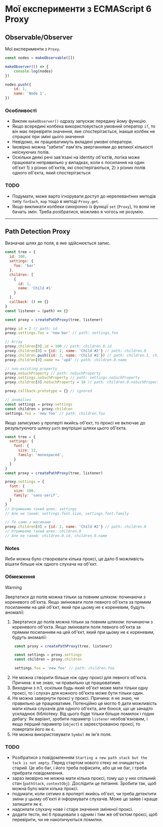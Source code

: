 # Мої експерименти з ECMAScript 6 Proxy

## Observable/Observer
Мої експерименти з `Proxy`.

```javascript
const nodes = makeObservable([])

makeObserver(() => {
    console.log(nodes)
})

nodes.push({
    id: 1,
    name: 'Node 1',
})
```

### Особливості
- Виклик `makeObserver()` одразу запускає передану йому функцію.
- Якщо всередині колбека використовується умовний оператор `if`,
  то він має перевіряти значення, яке спостерігається, інакше колбек не спрацює при зміні цього значення
- Невідомо, як працюватимуть вкладені умовні оператори.
- Імовірно можна "забити" пам'ять звертаннями до великої кількості неіснуючих полів.
- Оскільки деякі речі зав'язані на identity об'єктів, логіка може працювати неправильно у випадках,
  коли є посилання на один об'єкт 1) з різних об'єктів, які спостерігаються, 2) з різних полів одного об'єкта, який спостерігається

### TODO
- Подумати, може варто ігнорувати доступ до нерелевантних методів типу `forEach`, `map` тощо в методі `Proxy.get`.
- Якщо викликати колбеки синхронно із функції `set` (`Proxy`), то вони не бачать змін. Треба розібратися, можливо я чогось не розумію.

---


## Path Detection Proxy
Визначає шлях до поля, в яке здійснюється запис.
```javascript
const tree = {
  id: 100,
  settings: {
    foo: 'bar'
  },
  children: [
    {
      id: 1,
      name: 'Child #1'
    }
  ],
  callback: () => {}
}
const listener = (path) => {}

const proxy = createPathProxy(tree, listener)

proxy.id = 2 // path: id
proxy.settings.foo = 'new bar' // path: settings.foo

// Array
proxy.children[0].id = 100 // path: children.0.id
proxy.children[0] = {id: 2, name: 'Child #2'} // path: children.0
proxy.children.push({id: 2, name: 'Child #2'}) // path: children.1, children.length
proxy.children[0].name += 'upd' // path: children.0.name

// non-existing property
proxy.noSuchProperty // path: noSuchProperty
proxy.settings.noSuchProperty // path: settings.noSuchProperty
proxy.children[0].noSuchProperty = 10 // path: children.0.noSuchProperty

proxy.callback.prototype = {} // ignored

// anomalies
const settings = proxy.settings
const children = proxy.children
settings.foo = 'new foo' // path: children.foo
```


Якщо записуємо у проперті якийсь об'єкт, 
то проксі не включає до результуючого шляху `path` внутрішні шляхи цього об'єкта.
```javascript
const tree = {
  settings: {
    font: {
      size: 12,
      family: 'monospaced',
    }
  }
}
const proxy = createPathProxy(tree, listener)

proxy.settings = {
  font: {
    size: 100,
    family: 'sans-serif',
  }
}
// Отримаємо такий шлях: settings
// Але не такий: settings.font.size, settings.font.family

// Те саме з масивами
proxy.children[0] = {id: 2, name: 'Child #2'} // path: children.0
// Отримаємо такий шлях: children.0
// Але не такий: children.0.id, children.0.name
```

### Notes
Якби можна було створювати кілька проксі, це дало б можливість вішати більше ніж одного слухача на об'єкт.

### Обмеження
> [!WARNING]
> Звертатися до полів можна тільки за повним шляхом: починаючи з кореневого об'єкта. Якщо змінювати поля певного об'єкта за прямим посиланням на цей об'єкт,
> який при цьому не є кореневим, будуть аномалії:

1. Звертатися до полів можна тільки за повним шляхом: починаючи з кореневого об'єкта. Якщо змінювати поля певного об'єкта за прямим посиланням на цей об'єкт, 
   який при цьому не є кореневим, будуть аномалії:
   ```javascript
    const proxy = createPathProxy(tree, listener)

    const settings = proxy.settings
    const children = proxy.children

    settings.foo = 'new foo' // path: children.foo
   ```
2. Не можна створити більше ніж одну проксі для певного об'єкта. Причина: я не знаю, чи правильно це працюватиме.
3. Виходячи з п.1, оскільки будь-який об'єкт може мати тільки одну проксі, то і слухач для кожного об'єкта може бути тільки один.
4. Не можна завернути проксі у проксі. Причина: я не знаю, чи правильно це працюватиме. Потенційно це могло б дати можливість мати кілька слухачів для
   одного об'єкта, але боюся, що це занадто ускладнює бібліотеку. Від цього буде тільки більше помилок і годин дебагу.
   Як варіант, зробити параметр `listener` необов'язковим, і якщо перший параметр (`object`) є зареєстрованою проксі, то повертати його як є.
5. Не можна використовувати `Symbol` як ім'я поля.

### TODO
- Розібратися з повідомленням `Starting a new path stack but the tack is not empty`. Перед стартом нового стеку не очищається старий.
  Це або баг, і його треба пофіксити, або це не баг, і треба прибрати повідомлення.
- зараз імовірно не можна мати кілька проксі, тому що у них спільний стан (`pathStack`, `contextObj`).
  Дослідити це питання. Зробити так, щоб можна було мати кілька проксі.
- подумати, коли сетимо в проперті якийсь об'єкт, чи треба детектити зміни у цьому об'єкті
  й інформувати слухачів. Може це зайве і краще залишити як є.
- надсилати слухачу нове і старе значення зміненої проксі.
- додати тести, які б працювали з одним і тим же об'єктом проксі, щоб перевірити,
  чи не накопичуються помилки.
